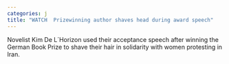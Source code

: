 ```yaml
---
categories: j
title: "WATCH  Prizewinning author shaves head during award speech"
---
```

Novelist Kim De L´Horizon used their acceptance speech after winning the German Book Prize to shave their hair in solidarity with women protesting in Iran.